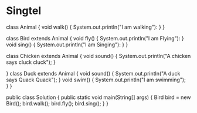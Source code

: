 # Singtel

class Animal
{
    void walk()
    {
        System.out.println("I am walking"):
     }
 }
 
 class Bird extends Animal
{
    void fly()
    {
        System.out.println("I am Flying"):
     }
     void sing()
     {
      System.out.println("I am Singing"):
     }
 }
 
 class Chicken extends Animal
 {
        void sound()
        {
         System.out.println("A chicken says cluck cluck");
        }
        
 }
 class Duck extends Animal
 {
        void sound()
        {
         System.out.println("A duck says Quack Quack");
        }
        void swim()
        {
          System.out.println("I am swimming");  
        }
 }
 
 
 public class Solution
{
    public static void main(String[] args)
    {
        Bird bird = new Bird();
        bird.walk();
        bird.fly();
        bird.sing();
    }
 }
 
 
 
